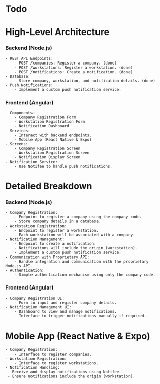 # Todo

# High-Level Architecture

### Backend (Node.js)
    - REST API Endpoints:
        - POST /companies: Register a company. (done)
        - POST /workstations: Register a workstation. (done)
        - POST /notifications: Create a notification. (done)
    - Database:
        - Store company, workstation, and notification details. (done)
    - Push Notifications:
        - Implement a custom push notification service.
### Frontend (Angular)
    - Components:
        - Company Registration Form
        - Workstation Registration Form
        - Notification Dashboard
    - Services:
        - Interact with backend endpoints.
        - Mobile App (React Native & Expo)
    - Screens:
        - Company Registration Screen
        - Workstation Registration Screen
        - Notification Display Screen
    - Notification Service:
        - Use Notifee to handle push notifications.
# Detailed Breakdown
### Backend (Node.js)
    - Company Registration:
        - Endpoint to register a company using the company code.
        - Store company details in a database.
    - Workstation Registration:
        - Endpoint to register a workstation.
        - Each workstation will be associated with a company.
    - Notification Management:
        - Endpoint to create a notification.
        - Notifications will include the origin (workstation).
        - Implement a custom push notification service.
    - Communication with Proprietary API:
        - Handle integration and communication with the proprietary Node.js API.
    - Authentication:
        - Simple authentication mechanism using only the company code.
### Frontend (Angular)
    - Company Registration UI:
        - Form to input and register company details.
    - Notification Management UI:
        - Dashboard to view and manage notifications.
        - Interface to trigger notifications manually if required.
# Mobile App (React Native & Expo)
    - Company Registration:
        - Interface to register companies.
    - Workstation Registration:
        - Interface to register workstations.
    - Notification Handling:
     - Receive and display notifications using Notifee.
     - Ensure notifications include the origin (workstation).